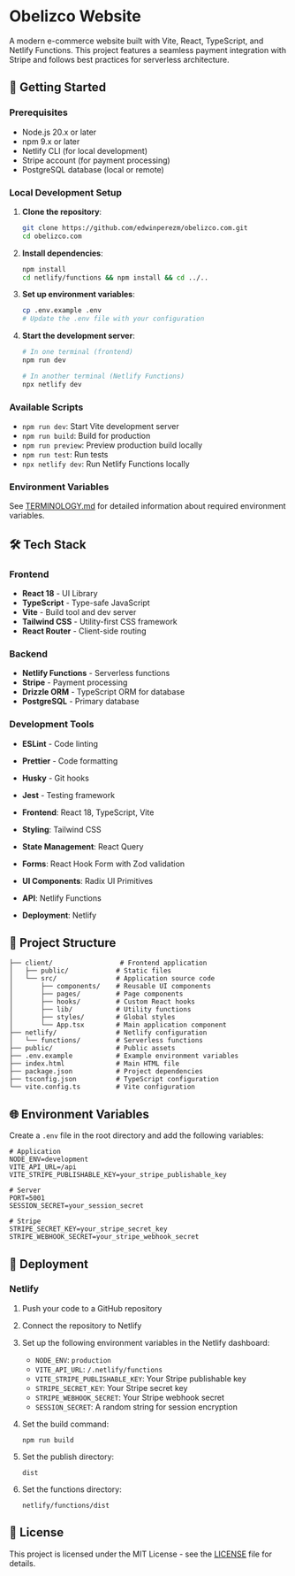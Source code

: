 # Obelizco Website

A modern e-commerce website built with Vite, React, TypeScript, and Netlify Functions. This project features a seamless payment integration with Stripe and follows best practices for serverless architecture.

## 🚀 Getting Started

### Prerequisites

- Node.js 20.x or later
- npm 9.x or later
- Netlify CLI (for local development)
- Stripe account (for payment processing)
- PostgreSQL database (local or remote)

### Local Development Setup

1. **Clone the repository**:
   ```bash
   git clone https://github.com/edwinperezm/obelizco.com.git
   cd obelizco.com
   ```

2. **Install dependencies**:
   ```bash
   npm install
   cd netlify/functions && npm install && cd ../..
   ```

3. **Set up environment variables**:
   ```bash
   cp .env.example .env
   # Update the .env file with your configuration
   ```

4. **Start the development server**:
   ```bash
   # In one terminal (frontend)
   npm run dev

   # In another terminal (Netlify Functions)
   npx netlify dev
   ```

### Available Scripts

- `npm run dev`: Start Vite development server
- `npm run build`: Build for production
- `npm run preview`: Preview production build locally
- `npm run test`: Run tests
- `npx netlify dev`: Run Netlify Functions locally

### Environment Variables

See [TERMINOLOGY.md](TERMINOLOGY.md) for detailed information about required environment variables.

## 🛠️ Tech Stack

### Frontend
- **React 18** - UI Library
- **TypeScript** - Type-safe JavaScript
- **Vite** - Build tool and dev server
- **Tailwind CSS** - Utility-first CSS framework
- **React Router** - Client-side routing

### Backend
- **Netlify Functions** - Serverless functions
- **Stripe** - Payment processing
- **Drizzle ORM** - TypeScript ORM for database
- **PostgreSQL** - Primary database

### Development Tools
- **ESLint** - Code linting
- **Prettier** - Code formatting
- **Husky** - Git hooks
- **Jest** - Testing framework

- **Frontend**: React 18, TypeScript, Vite
- **Styling**: Tailwind CSS
- **State Management**: React Query
- **Forms**: React Hook Form with Zod validation
- **UI Components**: Radix UI Primitives
- **API**: Netlify Functions
- **Deployment**: Netlify

## 📁 Project Structure

```
├── client/                 # Frontend application
│   ├── public/            # Static files
│   └── src/               # Application source code
│       ├── components/    # Reusable UI components
│       ├── pages/         # Page components
│       ├── hooks/         # Custom React hooks
│       ├── lib/           # Utility functions
│       ├── styles/        # Global styles
│       └── App.tsx        # Main application component
├── netlify/               # Netlify configuration
│   └── functions/         # Serverless functions
├── public/                # Public assets
├── .env.example           # Example environment variables
├── index.html             # Main HTML file
├── package.json           # Project dependencies
├── tsconfig.json          # TypeScript configuration
└── vite.config.ts         # Vite configuration
```

## 🌐 Environment Variables

Create a `.env` file in the root directory and add the following variables:

```env
# Application
NODE_ENV=development
VITE_API_URL=/api
VITE_STRIPE_PUBLISHABLE_KEY=your_stripe_publishable_key

# Server
PORT=5001
SESSION_SECRET=your_session_secret

# Stripe
STRIPE_SECRET_KEY=your_stripe_secret_key
STRIPE_WEBHOOK_SECRET=your_stripe_webhook_secret
```

## 🚀 Deployment

### Netlify

1. Push your code to a GitHub repository
2. Connect the repository to Netlify
3. Set up the following environment variables in the Netlify dashboard:
   - `NODE_ENV`: `production`
   - `VITE_API_URL`: `/.netlify/functions`
   - `VITE_STRIPE_PUBLISHABLE_KEY`: Your Stripe publishable key
   - `STRIPE_SECRET_KEY`: Your Stripe secret key
   - `STRIPE_WEBHOOK_SECRET`: Your Stripe webhook secret
   - `SESSION_SECRET`: A random string for session encryption

4. Set the build command:
   ```
   npm run build
   ```

5. Set the publish directory:
   ```
   dist
   ```

6. Set the functions directory:
   ```
   netlify/functions/dist
   ```

## 📝 License

This project is licensed under the MIT License - see the [LICENSE](LICENSE) file for details.

